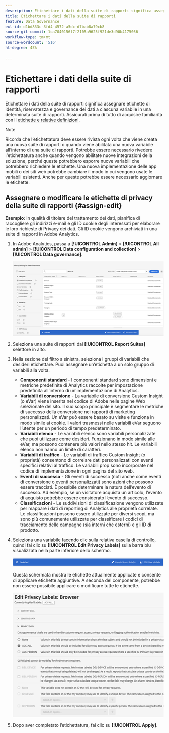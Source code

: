 ```yaml
---
description: Etichettare i dati della suite di rapporti significa assegnare etichette di identità, riservatezza e governance dei dati a ciascuna variabile in una determinata suite di rapporti.
title: Etichettare i dati della suite di rapporti
feature: Data Governance
exl-id: d1bd833c-3fd4-4572-a5dc-d7bab8a79cb8
source-git-commit: 1ca7040156f7f2105a9625f921de3d90b4175056
workflow-type: tm+mt
source-wordcount: '516'
ht-degree: 45%

---
```


# Etichettare i dati della suite di rapporti

Etichettare i dati della suite di rapporti significa assegnare etichette di identità, riservatezza e governance dei dati a ciascuna variabile in una determinata suite di rapporti. Assicurati prima di tutto di acquisire familiarità con il [etichette e relative definizioni](/help/technotes/c-data-governance/data-labeling/gdpr-labels.md).

>[!NOTE]
>
>Ricorda che l’etichettatura deve essere rivista ogni volta che viene creata una nuova suite di rapporti o quando viene abilitata una nuova variabile all’interno di una suite di rapporti. Potrebbe essere necessario rivedere l&#39;etichettatura anche quando vengono abilitate nuove integrazioni della soluzione, perché queste potrebbero esporre nuove variabili che potrebbero richiedere le etichette. Una nuova implementazione delle app mobili o dei siti web potrebbe cambiare il modo in cui vengono usate le variabili esistenti. Anche per queste potrebbe essere necessario aggiornare le etichette.

## Assegnare o modificare le etichette di privacy della suite di rapporti {#assign-edit}

**Esempio**: In qualità di titolare del trattamento dei dati, pianifica di raccogliere gli indirizzi e-mail e gli ID cookie degli interessati per elaborare le loro richieste di Privacy dei dati. Gli ID cookie vengono archiviati in una suite di rapporti in Adobe Analytics.

1. In Adobe Analytics, passa a **[!UICONTROL Admin]** > **[!UICONTROL All admin]** > **[!UICONTROL Data configuration and collection]** > **[!UICONTROL Data governance]**.

   ![Etichettatura per la privacy](assets/privacy_rs_settings.png)

1. Seleziona una suite di rapporti dal **[!UICONTROL Report Suites]** selettore in alto.

1. Nella sezione del filtro a sinistra, seleziona i gruppi di variabili che desideri etichettare. Puoi assegnare un’etichetta a un solo gruppo di variabili alla volta.

   * **Componenti standard** - I componenti standard sono dimensioni e metriche predefinite di Analytics raccolte per impostazione predefinita all’interno di un’implementazione di Analytics.
   * **Variabili di conversione** - La variabile di conversione Custom Insight (o eVar) viene inserita nel codice di Adobe nelle pagine Web selezionate del sito. Il suo scopo principale è segmentare le metriche di successo della conversione nei rapporti di marketing personalizzati. Un eVar può essere basato su visite e funziona in modo simile ai cookie. I valori trasmessi nelle variabili eVar seguono l’utente per un periodo di tempo predeterminato.
   * **Variabili elenco** - Le variabili elenco sono variabili personalizzate che puoi utilizzare come desideri. Funzionano in modo simile alle eVar, ma possono contenere più valori nello stesso hit. Le variabili elenco non hanno un limite di caratteri.
   * **Variabili di traffico** - Le variabili di traffico Custom Insight (o proprietà) consentono di correlare dati personalizzati con eventi specifici relativi al traffico. Le variabili prop sono incorporate nel codice di implementazione in ogni pagina del sito web.
   * **Eventi di successo** - Gli eventi di successo (noti anche come eventi di conversione o eventi personalizzati) sono azioni che possono essere tracciati. È possibile determinare la natura dell’evento di successo. Ad esempio, se un visitatore acquista un articolo, l’evento di acquisto potrebbe essere considerato l’evento di successo.
   * **Classificazioni** - Le suddivisioni di classificazione vengono utilizzate per mappare i dati di reporting di Analytics alle proprietà correlate. Le classificazioni possono essere utilizzate per diversi scopi, ma sono più comunemente utilizzate per classificare i codici di tracciamento delle campagne (sia interni che esterni) e gli ID di prodotto.

1. Seleziona una variabile facendo clic sulla relativa casella di controllo, quindi fai clic su **[!UICONTROL Edit Privacy Labels]** sulla barra blu visualizzata nella parte inferiore dello schermo.

   ![Modifica](assets/edit-label.png)

   Questa schermata mostra le etichette attualmente applicate e consente di applicare etichette aggiuntive. A seconda del componente, potrebbe non essere possibile applicare o modificare tutte le etichette.

   ![Etichette applicate](assets/edit-labels2.png)

1. Dopo aver completato l’etichettatura, fai clic su **[!UICONTROL Apply]**.

